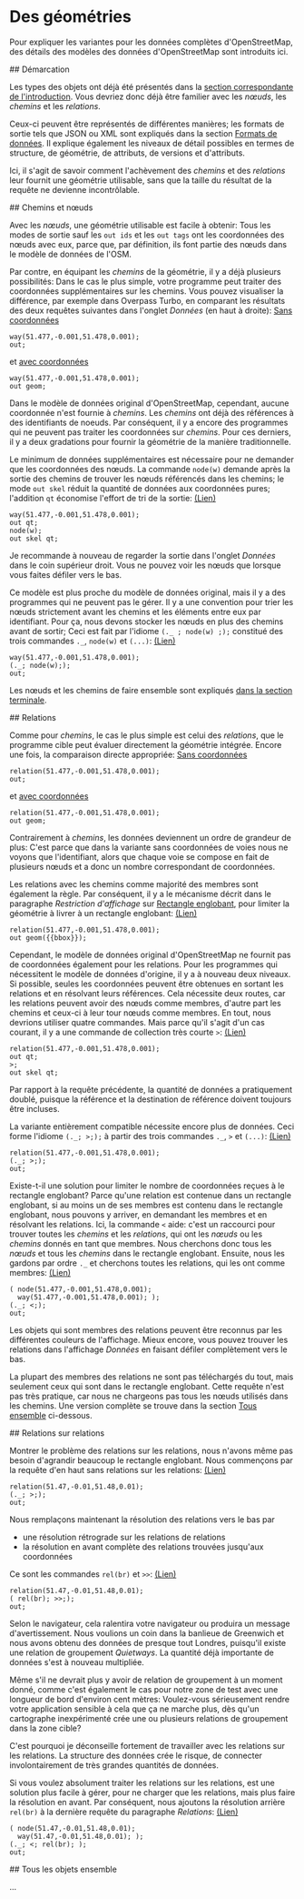 Des géométries
==============

Pour expliquer les variantes pour les données complètes d'OpenStreetMap,
des détails des modèles des données d'OpenStreetMap sont introduits ici.

<a name="scope"/>
## Démarcation

Les types des objets ont déjà été présentés dans la [section correspondante de l'introduction](../preface/osm_data_model.md).
Vous devriez donc déjà être familier avec les _nœuds_, les _chemins_ et les _relations_.

Ceux-ci peuvent être représentés de différentes manières;
les formats de sortie tels que JSON ou XML sont expliqués dans la section [Formats de données](../targets/formats.md).
Il explique également les niveaux de détail possibles en termes de structure, de géométrie, de attributs, de versions et d'attributs.

Ici, il s'agit de savoir comment l'achèvement des _chemins_ et des _relations_ leur fournit une géométrie utilisable,
sans que la taille du résultat de la requête ne devienne incontrôlable.

<a name="nodes_ways"/>
## Chemins et nœuds

Avec les _nœuds_, une géométrie utilisable est facile à obtenir:
Tous les modes de sortie sauf les `out ids` et les `out tags` ont les coordonnées des nœuds avec eux,
parce que, par définition, ils font partie des nœuds dans le modèle de données de l'OSM.

Par contre, en équipant les _chemins_ de la géométrie, il y a déjà plusieurs possibilités:
Dans le cas le plus simple, votre programme peut traiter des coordonnées supplémentaires sur les chemins.
Vous pouvez visualiser la différence, par exemple dans Overpass Turbo,
en comparant les résultats des deux requêtes suivantes dans l'onglet _Données_ (en haut à droite):
[Sans coordonnées](https://overpass-turbo.eu/?lat=51.4775&lon=0.0&zoom=16&Q=CGI_STUB)

    way(51.477,-0.001,51.478,0.001);
    out;

et [avec coordonnées](https://overpass-turbo.eu/?lat=51.4775&lon=0.0&zoom=16&Q=CGI_STUB)

    way(51.477,-0.001,51.478,0.001);
    out geom;

Dans le modèle de données original d'OpenStreetMap, cependant, aucune coordonnée n'est fournie à _chemins_.
Les _chemins_ ont déjà des références à des identifiants de noeuds.
Par conséquent, il y a encore des programmes qui ne peuvent pas traiter les coordonnées sur _chemins_.
Pour ces derniers, il y a deux gradations pour fournir la géométrie de la manière traditionnelle.

Le minimum de données supplémentaires est nécessaire pour ne demander que les coordonnées des nœuds.
La commande `node(w)` demande après la sortie des chemins de trouver les nœuds référencés dans les chemins;
le mode `out skel` réduit la quantité de données aux coordonnées pures; l'addition `qt` économise l'effort de tri de la sortie: [(Lien)](https://overpass-turbo.eu/?lat=51.4775&lon=0.0&zoom=16&Q=CGI_STUB)

    way(51.477,-0.001,51.478,0.001);
    out qt;
    node(w);
    out skel qt;

Je recommande à nouveau de regarder la sortie dans l'onglet _Données_ dans le coin supérieur droit.
Vous ne pouvez voir les nœuds que lorsque vous faites défiler vers le bas.

Ce modèle est plus proche du modèle de données original,
mais il y a des programmes qui ne peuvent pas le gérer.
Il y a une convention pour trier les nœuds strictement avant les chemins et les éléments entre eux par identifiant.
Pour ça, nous devons stocker les nœuds en plus des chemins avant de sortir;
Ceci est fait par l'idiome `(._ ; node(w) ;);` constitué des trois commandes `._`, `node(w)` et `(...)`:
[(Lien)](https://overpass-turbo.eu/?lat=51.4775&lon=0.0&zoom=16&Q=CGI_STUB)

    way(51.477,-0.001,51.478,0.001);
    (._; node(w););
    out;

Les nœuds et les chemins de faire ensemble sont expliqués [dans la section terminale](#full).

<a name="rels"/>
## Relations

Comme pour _chemins_, le cas le plus simple est celui des _relations_,
que le programme cible peut évaluer directement la géométrie intégrée.
Encore une fois, la comparaison directe appropriée:
[Sans coordonnées](https://overpass-turbo.eu/?lat=51.4775&lon=0.0&zoom=16&Q=CGI_STUB)

    relation(51.477,-0.001,51.478,0.001);
    out;

et [avec coordonnées](https://overpass-turbo.eu/?lat=51.4775&lon=0.0&zoom=16&Q=CGI_STUB)

    relation(51.477,-0.001,51.478,0.001);
    out geom;

Contrairement à _chemins_, les données deviennent un ordre de grandeur de plus:
C'est parce que dans la variante sans coordonnées de voies nous ne voyons que l'identifiant,
alors que chaque voie se compose en fait de plusieurs nœuds et a donc un nombre correspondant de coordonnées.

Les relations avec les chemins comme majorité des membres sont également la règle.
Par conséquent, il y a le mécanisme décrit dans le paragraphe _Restriction d'affichage_ sur [Rectangle englobant](bbox.md#crop),
pour limiter la géométrie à livrer à un rectangle englobant: [(Lien)](https://overpass-turbo.eu/?lat=51.4775&lon=0.0&zoom=16&Q=CGI_STUB)

    relation(51.477,-0.001,51.478,0.001);
    out geom({{bbox}});

Cependant, le modèle de données original d'OpenStreetMap ne fournit pas de coordonnées également pour les relations.
Pour les programmes qui nécessitent le modèle de données d'origine, il y a à nouveau deux niveaux.
Si possible, seules les coordonnées peuvent être obtenues en sortant les relations et en résolvant leurs références.
Cela nécessite deux routes, car les relations peuvent avoir des nœuds comme membres,
d'autre part les chemins et ceux-ci à leur tour nœuds comme membres.
En tout, nous devrions utiliser quatre commandes.
Mais parce qu'il s'agit d'un cas courant, il y a une commande de collection très courte `>`: [(Lien)](https://overpass-turbo.eu/?lat=51.4775&lon=0.0&zoom=16&Q=CGI_STUB)

    relation(51.477,-0.001,51.478,0.001);
    out qt;
    >;
    out skel qt;

Par rapport à la requête précédente, la quantité de données a pratiquement doublé,
puisque la référence et la destination de référence doivent toujours être incluses.

La variante entièrement compatible nécessite encore plus de données.
Ceci forme l'idiome `(._; >;);` à partir des trois commandes `._`, `>` et `(...)`:
[(Lien)](https://overpass-turbo.eu/?lat=51.4775&lon=0.0&zoom=16&Q=CGI_STUB)

    relation(51.477,-0.001,51.478,0.001);
    (._; >;);
    out;

Existe-t-il une solution pour limiter le nombre de coordonnées reçues à le rectangle englobant?
Parce qu'une relation est contenue dans un rectangle englobant,
si au moins un de ses membres est contenu dans le rectangle englobant,
nous pouvons y arriver,
en demandant les membres et en résolvant les relations.
Ici, la commande `<` aide:
c'est un raccourci pour trouver toutes les _chemins_ et les _relations_,
qui ont les _nœuds_ ou les _chemins_ donnés en tant que membres.
Nous cherchons donc tous les _nœuds_ et tous les _chemins_ dans le rectangle englobant.
Ensuite, nous les gardons par ordre `._` et cherchons toutes les relations,
qui les ont comme membres: [(Lien)](https://overpass-turbo.eu/?lat=51.4775&lon=0.0&zoom=16&Q=CGI_STUB)

    ( node(51.477,-0.001,51.478,0.001);
      way(51.477,-0.001,51.478,0.001); );
    (._; <;);
    out;

Les objets qui sont membres des relations peuvent être reconnus par les différentes couleurs de l'affichage.
Mieux encore, vous pouvez trouver les relations dans l'affichage _Données_ en faisant défiler complètement vers le bas.

La plupart des membres des relations ne sont pas téléchargés du tout, mais seulement ceux qui sont dans le rectangle englobant.
Cette requête n'est pas très pratique, car nous ne chargeons pas tous les nœuds utilisés dans les chemins.
Une version complète se trouve dans la section [Tous ensemble](#full) ci-dessous.

<a name="rels_on_rels"/>
## Relations sur relations

Montrer le problème des relations sur les relations,
nous n'avons même pas besoin d'agrandir beaucoup le rectangle englobant.
Nous commençons par la requête d'en haut sans relations sur les relations: [(Lien)](https://overpass-turbo.eu/?lat=51.4775&lon=0.0&zoom=16&Q=CGI_STUB)

    relation(51.47,-0.01,51.48,0.01);
    (._; >;);
    out;

Nous remplaçons maintenant la résolution des relations vers le bas par

* une résolution rétrograde sur les relations de relations
* la résolution en avant complète des relations trouvées jusqu'aux coordonnées

Ce sont les commandes `rel(br)` et `>>`: [(Lien)](https://overpass-turbo.eu/?lat=51.4775&lon=0.0&zoom=16&Q=CGI_STUB)

    relation(51.47,-0.01,51.48,0.01);
    ( rel(br); >>;);
    out;

Selon le navigateur, cela ralentira votre navigateur ou produira un message d'avertissement.
Nous voulions un coin dans la banlieue de Greenwich et nous avons obtenu des données de presque tout Londres,
puisqu'il existe une relation de groupement _Quietways_.
La quantité déjà importante de données s'est à nouveau multipliée.

Même s'il ne devrait plus y avoir de relation de groupement à un moment donné,
comme c'est également le cas pour notre zone de test avec une longueur de bord d'environ cent mètres:
Voulez-vous sérieusement rendre votre application sensible à cela
que ça ne marche plus,
dès qu'un cartographe inexpérimenté crée une ou plusieurs relations de groupement dans la zone cible?

C'est pourquoi je déconseille fortement de travailler avec les relations sur les relations.
La structure des données crée le risque,
de connecter involontairement de très grandes quantités de données.

Si vous voulez absolument traiter les relations sur les relations,
est une solution plus facile à gérer,
pour ne charger que les relations,
mais plus faire la résolution en avant.
Par conséquent, nous ajoutons la résolution arrière `rel(br)` à la dernière requête du paragraphe _Relations_: [(Lien)](https://overpass-turbo.eu/?lat=51.4775&lon=0.0&zoom=16&Q=CGI_STUB)

    ( node(51.47,-0.01,51.48,0.01);
      way(51.47,-0.01,51.48,0.01); );
    (._; <; rel(br); );
    out;

<a name="full"/>
## Tous les objets ensemble

...
<!--
Wir stellen hier die am ehesten sinnvollen Varianten zusammen.

Wenn Ihr Zielprogramm mit Koordinaten am Objekt umgehen kann,
dann können Sie alle Nodes, Ways und Relations in der Bounding Box komplett wie folgt bekommen: [(Link)](https://overpass-turbo.eu/?lat=51.4775&lon=0.0&zoom=16&Q=CGI_STUB)

    ( node(51.477,-0.001,51.478,0.001);
      way(51.477,-0.001,51.478,0.001); );
    out geom qt;
    <;
    out qt;

Dies sammelt

* alle Nodes in der Bounding-Box (Selektion Zeile 1, Ausgabe Zeile 3)
* alle Ways in der Bounding-Box, auch solche, die die Bounding Box nur ohne Node durchschneiden (Selektion Zeile 2, Ausgabe Zeile 3)
* alle Relationen, die mindestens eine Node oder Way in der Bounding-Box als Member haben, ohne eigenständige Geometrie (Selektion Zeile 4, Ausgabe Zeile 5)

Die gleichen Daten ganz ohne Relationen erhalten Sie, wenn Sie nur die Zeilen 1 bis 3 als Abfrage verwenden.

Relationen auf Relationen erhalten Sie, wenn Sie Zeile 4 durch die Sammlung von Relationen und Relationen auf Relationen ergänzen: [(Link)](https://overpass-turbo.eu/?lat=51.4775&lon=0.0&zoom=16&Q=CGI_STUB)

    ( node(51.47,-0.01,51.48,0.01);
      way(51.47,-0.01,51.48,0.01); );
    out geom qt;
    ( <; rel(br); );
    out qt;

Alternativ können Sie die Daten auch im strikt traditionellen Format mit Sortierung nach Elementtypen und nur indirekter Geometrie ausgeben.
Dies erfordert insbesondere, die Vorwärtsauflösung der Ways, um alle Nodes für die Geometrie zu bekommen.
Dann müssen wir das Kommando `<` durch eine präzisere Variante ersetzen,
da sonst das Kommando `<` Wege an den hinzugefügen Nodes aufsammelt.
Die erste Variante wird dann zu: [(Link)](https://overpass-turbo.eu/?lat=51.4775&lon=0.0&zoom=16&Q=CGI_STUB)

    ( node(51.47,-0.01,51.48,0.01);
      way(51.47,-0.01,51.48,0.01); );
    ( ._;
      (
        rel(bn)->.a;
        rel(bw)->.a;
      ); );
    ( ._;
      node(w); );
    out;

Hier sind Zeilen 3 bis 7 für die Relationen zuständig.
Ohne Zeilen 4 bis 8, aber mit Zeilen 9 bis 11 für die Vervollständigung der Ways und die Ausgabe
erhält man dann nur Nodes und Ways.

Umgekehrt können Relationen auf Relationen gesammelt werden,
indem Zeile 7 entsprechend durch die neue Zeile 8 ergänzt wird: [(Link)](https://overpass-turbo.eu/?lat=51.4775&lon=0.0&zoom=16&Q=CGI_STUB)

    ( node(51.47,-0.01,51.48,0.01);
      way(51.47,-0.01,51.48,0.01); );
    ( ._;
      (
        rel(bn)->.a;
        rel(bw)->.a;
      );
      rel(br); );
    ( ._;
      node(w); );
    out;

Weitere Varianten existieren,
auch wenn sie eher historische Bedeutung haben.
Zwei stellen wir im [nächsten Unterkapitel](map_apis.md) vor.
-->

